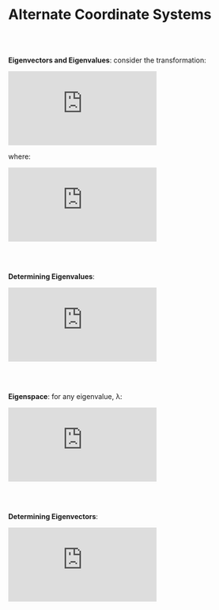 <h1>Alternate Coordinate Systems</h1>
<br>
<br>


__Eigenvectors and Eigenvalues__: consider the transformation: 

![equation](https://latex.codecogs.com/gif.latex?T%28%5Coverrightarrow%7Bv%7D%29%20%3D%20%5Clambda%5Coverrightarrow%7Bv%7D)

where:

![equation](https://latex.codecogs.com/gif.latex?%5Cbegin%7Balign*%7D%20%5Coverrightarrow%7Bv%7D%20%3D%20eigenvector%20%5C%5C%20%5Clambda%20%3D%20eigenvalue%20%5Cend%7Balign*%7D)

<br>
<br>

__Determining Eigenvalues__: 

![equation](https://latex.codecogs.com/gif.latex?A%28%5Coverrightarrow%7Bv%7D%29%20%3D%20%5Clambda%5Coverrightarrow%7Bv%7D%20%5C%20for%20%5C%20non-zero%20%5C%20%5Coverrightarrow%7Bv%7D%20%5C%20iff.%20%5C%20%5Cdet%28%5Clambda%20I_%7Bn%7D-A%29%3D0)

<br>
<br>

__Eigenspace__: for any eigenvalue, λ:

![equation](https://latex.codecogs.com/gif.latex?E_%7B%5Clambda%7D%20%3D%20N%28%5Clambda%20I_%7Bn%7D-A%29)

<br>
<br>

__Determining Eigenvectors__: 

![equation](https://latex.codecogs.com/gif.latex?%28%5Clambda%20I_%7Bn%7D-A%29%5Coverrightarrow%7Bv%7D%3D%5Coverrightarrow%7B0%7D)
